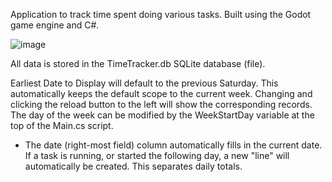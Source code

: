 Application to track time spent doing various tasks.
Built using the Godot game engine and C#.

![image](https://github.com/GeneralProtectionFault/Time-Tracker/assets/29645865/0ff993ca-1f5c-4819-9f1b-85ac2858a518)

All data is stored in the TimeTracker.db SQLite database (file).

Earliest Date to Display will default to the previous Saturday.  This automatically keeps the default scope to the current week.
Changing and clicking the reload button to the left will show the corresponding records.
The day of the week can be modified by the WeekStartDay variable at the top of the Main.cs script.

* The date (right-most field) column automatically fills in the current date.  If a task is running, or started the following day, a new "line" will automatically be created.
  This separates daily totals.
